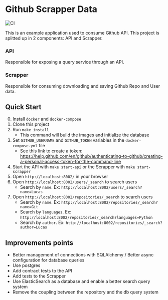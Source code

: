 # Github Scrapper Data
![CI](https://github.com/LucasMagnum/github_scrapper_example/workflows/CI/badge.svg)

This is an example application used to consume Github API.
This project is splitted up in 2 components: API and Scrapper.

### API
Responsible for exposing a query service through an API.


### Scrapper
Responsible for consuming downloading and saving Github Repo and User data.


## Quick Start

0. Install `docker` and `docker-compose`
1. Clone this project
2. Run `make install`
    * This command will build the images and initialize the database
3. Set `GITHUB_USERNAME` and `GITHUB_TOKEN` variables in the `docker-compose.yml` file
    * See this link to create a token: https://help.github.com/en/github/authenticating-to-github/creating-a-personal-access-token-for-the-command-line
4. Start the API with `make start-api` or the Scrapper with `make start-scrapper`
5. Open `http://localhost:8002/` in your browser
6. Open `http://localhost:8002/users/_search` to search users
    * Search by `name`. Ex: `http://localhost:8002/users/_search?name=Lucas`
7. Open `http://localhost:8002/repositories/_search` to search users
    * Search by `name`. Ex: `http://localhost:8002/repositories/_search?name=Git`
    * Search by `languages`. Ex: `http://localhost:8002/repositories/_search?languages=Python`
    * Search by `author`. Ex: `http://localhost:8002/repositories/_search?author=Lucas`


## Improvements points
* Better management of connections with SQLAlchemy / Better async configuration for database queries
* Use postgres
* Add contract tests to the API
* Add tests to the Scrapper
* Use ElasticSearch as a database and enable a better search query system
* Remove the coupling between the repository and the db query system
